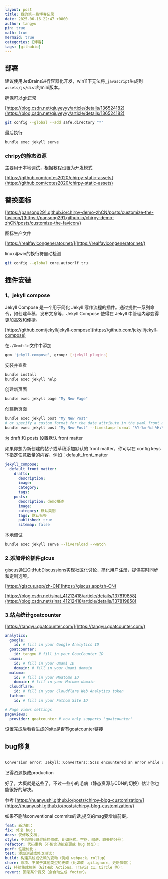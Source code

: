 ```yaml
---
layout: post
title: 我的第一篇博客记录
date: 2025-06-16 22:47 +0800
author: tangyu
pin: true
math: true
mermaid: true
categories: [博客]
tags: [githubio]
---
```






## 部署
建议使用JetBrains进行容器化开发，win11下无法将`_javascript`生成到`assets/js/dist`的mini版本。

确保可以git正常



[https://blog.csdn.net/qiuyeyyy/article/details/136524182](https://blog.csdn.net/qiuyeyyy/article/details/136524182)

```bash
git config --global --add safe.directory "*"
```




最后执行
```bash
bundle exec jekyll serve
```

### chripy的静态资源

主要用于本地调试，根据教程设置为开发模式

[https://github.com/cotes2020/chirpy-static-assets](https://github.com/cotes2020/chirpy-static-assets)


## 替换图标

[https://pansong291.github.io/chirpy-demo-zhCN/posts/customize-the-favicon/](https://pansong291.github.io/chirpy-demo-zhCN/posts/customize-the-favicon/)

图标生产文件

[https://realfavicongenerator.net/](https://realfavicongenerator.net/)


linux与win的换行符自动检测
```bash
git config --global core.autocrlf tru
```

## 插件安装

### 1、jekyll compose

Jekyll Compose 是一个用于简化 Jekyll 写作流程的插件。通过提供一系列命令，如创建草稿、发布文章等，Jekyll Compose 使得在 Jekyll 中管理内容变得更加高效和便捷。

[https://github.com/jekyll/jekyll-compose](https://github.com/jekyll/jekyll-compose)

在`./Gemfile`文件中添加
```bash
gem 'jekyll-compose', group: [:jekyll_plugins]
```
安装并查看
```bash
bundle install
bundle exec jekyll help
```


创建新页面
```bash
bundle exec jekyll page "My New Page"
```

创建新页面
```bash
bundle exec jekyll post "My New Post"
# or specify a custom format for the date attribute in the yaml front matter
bundle exec jekyll post "My New Post" --timestamp-format "%Y-%m-%d %H:%M:%S %z"
```
为 draft 和 posts 设置默认 front matter

如果你想为新创建的帖子或草稿添加默认的 front matter，你可以在 config keys 下指定任意数量的内容，例如：default_front_matter

```yaml
jekyll_compose:
  default_front_matter:
    drafts:
      description:
      image:
      category:
      tags:
    posts:
      description: demo描述
      image:
      category: 默认类别
      tags: 默认标签
      published: true 
      sitemap: false
```

本地调试

```bash
bundle exec jekyll serve --livereload --watch
```

### 2.添加评论插件gicus
giscus通过GitHubDiscussions实现社区化讨论，简化用户注册，提供实时同步和定制选项。

[https://giscus.app/zh-CN](https://giscus.app/zh-CN)

[https://blog.csdn.net/sinat_41212418/article/details/137819858](https://blog.csdn.net/sinat_41212418/article/details/137819858)


### 3.站点统计goatcounter

[https://tangyu.goatcounter.com/](https://tangyu.goatcounter.com/)
```yaml
analytics:
  google:
    id: # fill in your Google Analytics ID
  goatcounter:
    id: tangyu # fill in your GoatCounter ID
  umami:
    id: # fill in your Umami ID
    domain: # fill in your Umami domain
  matomo:
    id: # fill in your Maatomo ID
    domain: # fill in your Matomo domain
  cloudflare:
    id: # fill in your Cloudflare Web Analytics token
  fathom:
    id: # fill in your Fathom Site ID

# Page views settings
pageviews:
  provider: goatcounter # now only supports 'goatcounter'
```
设置完成后看看生成的site是否有goatcounter链接






## bug修复

```bash

Conversion error: Jekyll::Converters::Scss encountered an error while converting 'assets/css/jekyll-theme-chirpy.scss

```
记得资源换成production


好了，大概就是这些了，不过一些小的毛病（静态资源与CDN的切换）估计你也能很好的解决。

参考
[https://huanyushi.github.io/posts/chirpy-blog-customization/](https://huanyushi.github.io/posts/chirpy-blog-customization/)

如果不删除conventional commits的话,提交的msg要增加前缀。

```yaml
feat: 新功能；
fix: 修复 bug；
docs: 仅修改文档；
style: 不影响代码逻辑的修改，比如格式、空格、缩进、缺失的分号；
refactor: 代码重构（不包含功能变更或 bug 修复）；
perf: 性能优化；
test: 添加测试或修改测试；
build: 构建系统或依赖的变动（例如 webpack、rollup）
chore: 杂项、不属于其他类型的更改（比如改 .gitignore、更新依赖）；
ci: 持续集成相关（GitHub Actions、Travis CI、Circle 等）；
revert: 回滚某个提交（会自动生成 footer）。

```
